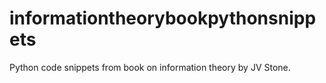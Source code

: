 # informationtheorybookpythonsnippets
Python code snippets from book on information theory by JV Stone. 
